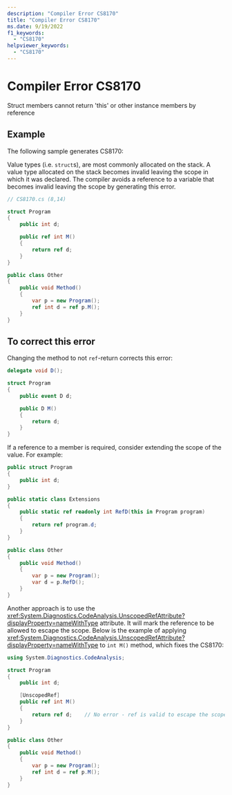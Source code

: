 ```yaml
---
description: "Compiler Error CS8170"
title: "Compiler Error CS8170"
ms.date: 9/19/2022
f1_keywords:
  - "CS8170"
helpviewer_keywords:
  - "CS8170"
---
```

# Compiler Error CS8170

Struct members cannot return 'this' or other instance members by reference

## Example

 The following sample generates CS8170:

Value types (i.e. `struct`s), are most commonly allocated on the stack.  A value type allocated on the stack becomes invalid leaving the scope in which it was declared.  The compiler avoids a reference to a variable that becomes invalid leaving the scope by generating this error.

```csharp
// CS8170.cs (8,14)

struct Program
{
    public int d;

    public ref int M()
    {
        return ref d;
    }
}

public class Other
{
    public void Method()
    {
        var p = new Program();
        ref int d = ref p.M();
    }
}
```

## To correct this error

Changing the method to not `ref`-return corrects this error:

```csharp
delegate void D();

struct Program
{
    public event D d;

    public D M()
    {
        return d;
    }
}
```

If a reference to a member is required, consider extending the scope of the value.  For example:

```csharp
public struct Program
{
    public int d;
}

public static class Extensions
{
    public static ref readonly int RefD(this in Program program)
    {
        return ref program.d;
    }
}

public class Other
{
    public void Method()
    {
        var p = new Program();
        var d = p.RefD();
    }
}
```

Another approach is to use the <xref:System.Diagnostics.CodeAnalysis.UnscopedRefAttribute?displayProperty=nameWithType> attribute. It will mark the reference to be allowed to escape the scope.
Below is the example of applying <xref:System.Diagnostics.CodeAnalysis.UnscopedRefAttribute?displayProperty=nameWithType> to `int M()` method, which fixes the CS8170:

```csharp
using System.Diagnostics.CodeAnalysis;

struct Program
{
    public int d;

    [UnscopedRef]
    public ref int M()
    {
        return ref d;    // No error - ref is valid to escape the scope in this line of that method
    }
}

public class Other
{
    public void Method()
    {
        var p = new Program();
        ref int d = ref p.M();
    }
}
```
